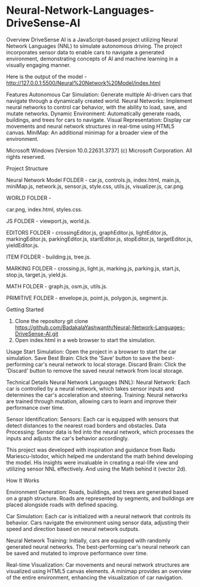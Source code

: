 # Neural-Network-Languages-DriveSense-AI

Overview
DriveSense AI is a JavaScript-based project utilizing Neural Network Languages (NNL) to simulate autonomous driving. The project incorporates sensor data to enable cars to navigate a generated environment, demonstrating concepts of AI and machine learning in a visually engaging manner.

Here is the output of the model -
http://127.0.0.1:5500/Neural%20Network%20Model/index.html


Features
Autonomous Car Simulation: Generate multiple AI-driven cars that navigate through a dynamically created world.
Neural Networks: Implement neural networks to control car behavior, with the ability to load, save, and mutate networks.
Dynamic Environment: Automatically generate roads, buildings, and trees for cars to navigate.
Visual Representation: Display car movements and neural network structures in real-time using HTML5 canvas.
MiniMap: An additional minimap for a broader view of the environment.

Microsoft Windows [Version 10.0.22631.3737]
(c) Microsoft Corporation. All rights reserved.

Project Structure

Neural Network Model FOLDER - 
car.js,
controls.js,
index.html,
main.js,
miniMap.js,
network.js,
sensor.js,
style.css,
utils.js,
visualizer.js,
car.png.

WORLD FOLDER -

car.png,
index.html,
styles.css.

JS FOLDER -
viewport.js,
world.js.

EDITORS FOLDER - 
crossingEditor.js,
graphEditor.js,
lightEditor.js,
markingEditor.js,
parkingEditor.js,
startEditor.js,
stopEditor.js,
targetEditor.js,
yieldEditor.js.

ITEM FOLDER -
building.js,
tree.js.

MARKING FOLDER -
crossing.js,
light.js,
marking.js,
parking.js,
start.js,
stop.js,
target.js,
yield.js.
        
MATH FOLDER -
graph.js,
osm.js,
utils.js.
    
PRIMITIVE FOLDER -
envelope.js,
point.js,
polygon.js,
segment.js.
        

Getting Started
1. Clone the repository
git clone https://github.com/BadakalaYashwanth/Neural-Network-Languages-DriveSense-AI.git
2. Open index.html in a web browser to start the simulation.

Usage
Start Simulation: Open the project in a browser to start the car simulation.
Save Best Brain: Click the 'Save' button to save the best-performing car's neural network to local storage.
Discard Brain: Click the 'Discard' button to remove the saved neural network from local storage.

Technical Details
Neural Network Languages (NNL):
Neural Network: Each car is controlled by a neural network, which takes sensor inputs and determines the car's acceleration and steering.
Training: Neural networks are trained through mutation, allowing cars to learn and improve their performance over time.

Sensor Identification:
Sensors: Each car is equipped with sensors that detect distances to the nearest road borders and obstacles.
Data Processing: Sensor data is fed into the neural network, which processes the inputs and adjusts the car's behavior accordingly.

This project was developed with inspiration and guidance from Radu Mariescu-Istodor, which helped me understand the math behind developing the model. His insights were invaluable in creating a real-life view and utilizing sensor NNL effectively. And using the Math behind it (vector 2d).

How It Works

Environment Generation:
Roads, buildings, and trees are generated based on a graph structure.
Roads are represented by segments, and buildings are placed alongside roads with defined spacing.

Car Simulation:
Each car is initialized with a neural network that controls its behavior.
Cars navigate the environment using sensor data, adjusting their speed and direction based on neural network outputs.

Neural Network Training:
Initially, cars are equipped with randomly generated neural networks.
The best-performing car's neural network can be saved and mutated to improve performance over time.

Real-time Visualization:
Car movements and neural network structures are visualized using HTML5 canvas elements.
A minimap provides an overview of the entire environment, enhancing the visualization of car navigation.



